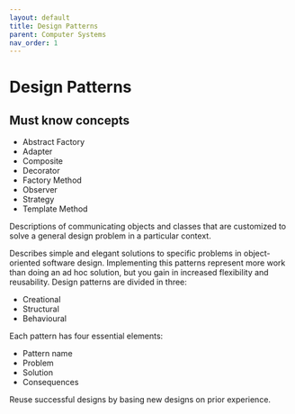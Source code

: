 ```yaml
---
layout: default
title: Design Patterns
parent: Computer Systems
nav_order: 1
---
```


# Design Patterns

## Must know concepts

* Abstract Factory
* Adapter
* Composite
* Decorator
* Factory Method
* Observer
* Strategy
* Template Method

Descriptions of communicating objects and classes that are customized to solve a general design problem in a particular context.

Describes simple and elegant solutions to specific problems in object-oriented software design. Implementing this patterns represent more work than doing an ad hoc solution, but you gain in increased flexibility and reusability. Design patterns are divided in three:

* Creational
* Structural
* Behavioural

Each pattern has four essential elements:

* Pattern name
* Problem
* Solution
* Consequences

Reuse successful designs by basing new designs on prior experience.
